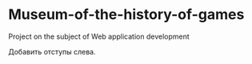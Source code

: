 # Museum-of-the-history-of-games
Project on the subject of Web application development

Добавить отступы слева.
